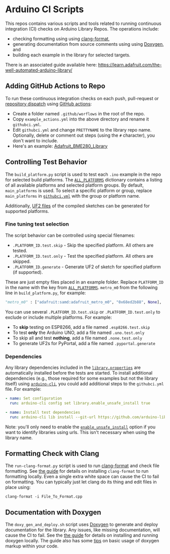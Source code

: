 # Arduino CI Scripts

This repos contains various scripts and tools related to running continuous integration (CI) checks on Arduino Library Repos. The operations include:

* checking formatting using using [clang-format](https://clang.llvm.org/docs/ClangFormat.html),
* generating documentation from source comments using using [Doxygen](https://www.doxygen.nl/), and
* building each example in the library for selected targets.

There is an associated guide available here:
https://learn.adafruit.com/the-well-automated-arduino-library/

## Adding GitHub Actions to Repo

To run these continuous integration checks on each push, pull-request or [repository dispatch](https://docs.github.com/en/rest/repos/repos?apiVersion=2022-11-28#create-a-repository-dispatch-event) using [GitHub actions](https://github.com/features/actions):  

* Create a folder named `.github/worflows` in the root of the repo.
* Copy `example_actions.yml` into the above directory and rename it `githubci.yml`.
* Edit `githubci.yml` and change `PRETTYNAME` to the library repo name. Optionally, delete or comment out steps (using the `#` character), you don't want to include. 
* Here's an example: [Adafruit_BME280_Library](https://github.com/adafruit/Adafruit_BME280_Library/blob/master/.github/workflows/githubci.yml)

## Controlling Test Behavior

The `build_platform.py` script is used to test each `.ino` example in the repo for selected build platforms. The [`ALL_PLATFORMS`](ci-arduino/blob/master/build_platform.py#L54) dictionary contains a listing of all available platforms and selected platform groups. By default, `main_platforms` is used. To select a specific platform or group, replace `main_platforms` in [`githubci.yml`](`example_actions.yml`) with the group or platform name.

Additionally, [UF2 files](https://github.com/microsoft/uf2) of the compiled sketches can be generated for supported platforms. 

### Fine tuning test selection

The script behavior can be controlled using special filenames: 

* `.PLATFORM_ID.test.skip` - Skip the specified platform. All others are tested.
* `.PLATFORM_ID.test.only` - Test the specified platform. All others are skipped.
* `.PLATFORM_ID.generate` - Generate UF2 of sketch for specified platform (if supported).

These are just empty files placed in an example folder. Replace `PLATFORM_ID` in the name with the key from [`ALL_PLATFORMS`](ci-arduino/blob/master/build_platform.py#L54). `metro_m0` from the following line in `build_platform.py`, for example:

```python
"metro_m0" : ["adafruit:samd:adafruit_metro_m0", "0x68ed2b88", None],
```

You can use several `.PLATFORM_ID.test.skip` or `.PLATFORM_ID.test.only` to exclude or include multiple platforms. For example:

* To **skip** testing on ESP8266, add a file named `.esp8266.test.skip`
* To test **only** the Arduino UNO, add a file named `.uno.test.only`
* To skip all and test **nothing**, add a file named `.none.test.only`
* To generate UF2s for PyPortal, add a file named `.pyportal.generate`

### Dependencies

Any library dependencies included in the [`library.properties`](https://arduino.github.io/arduino-cli/0.19/library-specification/#libraryproperties-file-format) are automatically installed before the tests are started. To install additional dependencies (e.g., those required for some examples but not the library itself) using [`arduino-cli`](https://arduino.github.io/arduino-cli/0.19/commands/arduino-cli_lib_install/), you could add additional steps to the `githubci.yml` file. For example:

```yaml
- name: Set configuration
  run: arduino-cli config set library.enable_unsafe_install true 

- name: Install test dependencies
  run: arduino-cli lib install --git-url https://github.com/arduino-libraries/Servo --git-url https://github.com/arduino-libraries/Ethernet
```

Note: you'll only need to enable the [`enable_unsafe_install`](https://arduino.github.io/arduino-cli/0.32/configuration/#configuration-keys) option if you want to identify libraries using urls. This isn't necessary when using the library name. 

## Formatting Check with Clang

The `run-clang-format.py` script is used to run [clang-format](https://clang.llvm.org/docs/ClangFormat.html) and check file formatting.
See [the guide](https://learn.adafruit.com/the-well-automated-arduino-library/formatting-with-clang-format) for details on installing `clang-format` to run formatting locally.
Even a single extra white space can cause the CI to fail on formatting.
You can typically just let clang do its thing and edit files in place using:

```
clang-format -i File_To_Format.cpp
```

## Documentation with Doxygen

The `doxy_gen_and_deploy.sh` script uses [Doxygen](https://www.doxygen.nl/) to generate and deploy documentation
for the library. Any issues, like missing documentation, will cause the CI to fail.
See the [the guide](https://learn.adafruit.com/the-well-automated-arduino-library/doxygen) for details on installing and running doxygen locally. The guide also has some
[tips](https://learn.adafruit.com/the-well-automated-arduino-library/doxygen-tips) on basic usage of doxygen markup within your code.
